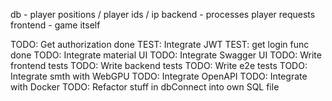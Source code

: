 db - player positions / player ids / ip
backend - processes player requests
frontend - game itself


TODO: Get authorization done
TEST: Integrate JWT
TEST: get login func done
TODO: Integrate material UI
TODO: Integrate Swagger UI
TODO: Write frontend tests
TODO: Write backend tests
TODO: Write e2e tests
TODO: Integrate smth with WebGPU
TODO: Integrate OpenAPI
TODO: Integrate with Docker
TODO: Refactor stuff in dbConnect into own SQL file